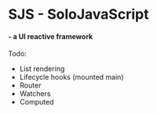# SJS - SoloJavaScript

#### - a UI reactive framework


Todo:

- List rendering
- Lifecycle hooks (mounted main)
- Router
- Watchers
- Computed
